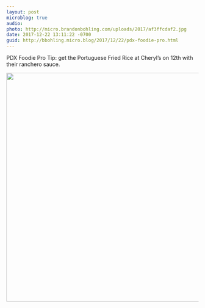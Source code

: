 ```yaml
---
layout: post
microblog: true
audio: 
photo: http://micro.brandonbohling.com/uploads/2017/af3ffcdaf2.jpg
date: 2017-12-22 13:11:22 -0700
guid: http://bbohling.micro.blog/2017/12/22/pdx-foodie-pro.html
---
```

PDX Foodie Pro Tip: get the Portuguese Fried Rice at Cheryl’s on 12th with their ranchero sauce.

<img src="http://micro.brandonbohling.com/uploads/2017/af3ffcdaf2.jpg" width="600" height="599" />
